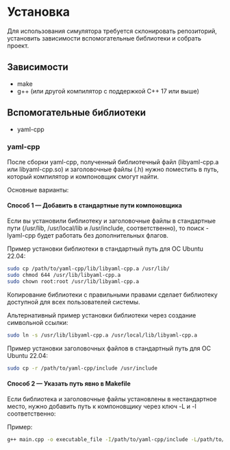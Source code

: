 # Установка

Для использования симулятора требуется склонировать репозиторий, установить зависимости вспомогательные библиотеки и собрать проект.

## Зависимости
  - make
  - g++ (или другой компилятор с поддержкой C++ 17 или выше)

## Вспомогательные библиотеки
  - yaml-cpp

### yaml-cpp
После сборки yaml-cpp, полученный библиотечный файл (libyaml-cpp.a или libyaml-cpp.so) и заголовочные файлы (.h) нужно поместить в путь, который компилятор и компоновщик смогут найти.

Основные варианты:

#### Способ 1 — Добавить в стандартные пути компоновщика
Если вы установили библиотеку и заголовочные файлы в стандартные пути (/usr/lib, /usr/local/lib и /usr/include, соответственно), то поиск -lyaml-cpp будет работать без дополнительных флагов.

Пример установки библиотеки в стандартный путь для ОС Ubuntu 22.04:
```bash
sudo cp /path/to/yaml-cpp/lib/libyaml-cpp.a /usr/lib/
sudo chmod 644 /usr/lib/libyaml-cpp.a
sudo chown root:root /usr/lib/libyaml-cpp.a
```
Копирование библиотеки с правильными правами сделает библиотеку доступной для всех пользователей системы.

Альтернативный пример установки библиотеки через создание символьной ссылки:
```bash
sudo ln -s /usr/lib/libyaml-cpp.a /usr/local/lib/libyaml-cpp.a
```

Пример установки заголовочных файлов в стандартный путь для ОС Ubuntu 22.04:
```bash
sudo cp -r /path/to/yaml-cpp/include /usr/include
```

#### Способ 2 — Указать путь явно в Makefile
Если библиотека и заголовочные файлы установлены в нестандартное место, нужно добавить путь к компоновщику через ключ -L и -I соответственно:

Пример:
```bash
g++ main.cpp -o executable_file -I/path/to/yaml-cpp/include -L/path/to/yaml-cpp/lib -lyaml-cpp
```
